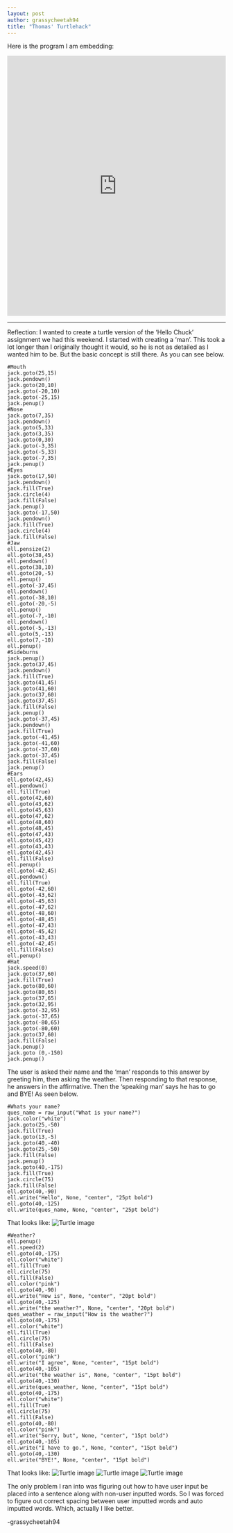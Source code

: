 ```yaml
---
layout: post
author: grassycheetah94
title: "Thomas' Turtlehack"
---
```


Here is the program I am embedding:
<iframe src="https://trinket.io/embed/python/2a682241b6" width="100%" height="600" frameborder="0" marginwidth="0" marginheight="0" allowfullscreen></iframe>

---
Reflection:
I wanted to create a turtle version of the ‘Hello Chuck’ assignment we had this weekend. I started with creating a ‘man’. This took a lot longer than I originally thought it would, so he is not as detailed as I wanted him to be.  But the basic concept is still there. As you can see below.

```
#Mouth
jack.goto(25,15)
jack.pendown()
jack.goto(20,10)
jack.goto(-20,10)
jack.goto(-25,15)
jack.penup()
#Nose
jack.goto(7,35)
jack.pendown()
jack.goto(5,33)
jack.goto(3,35)
jack.goto(0,30)
jack.goto(-3,35)
jack.goto(-5,33)
jack.goto(-7,35)
jack.penup()
#Eyes
jack.goto(17,50)
jack.pendown()
jack.fill(True)
jack.circle(4)
jack.fill(False)
jack.penup()
jack.goto(-17,50)
jack.pendown()
jack.fill(True)
jack.circle(4)
jack.fill(False)
#Jaw
ell.pensize(2)
ell.goto(38,45)
ell.pendown()
ell.goto(38,10)
ell.goto(20,-5)
ell.penup()
ell.goto(-37,45)
ell.pendown()
ell.goto(-38,10)
ell.goto(-20,-5)
ell.penup()
ell.goto(-7,-10)
ell.pendown()
ell.goto(-5,-13)
ell.goto(5,-13)
ell.goto(7,-10)
ell.penup()
#Sideburns
jack.penup()
jack.goto(37,45)
jack.pendown()
jack.fill(True)
jack.goto(41,45)
jack.goto(41,60)
jack.goto(37,60)
jack.goto(37,45)
jack.fill(False)
jack.penup()
jack.goto(-37,45)
jack.pendown()
jack.fill(True)
jack.goto(-41,45)
jack.goto(-41,60)
jack.goto(-37,60)
jack.goto(-37,45)
jack.fill(False)
jack.penup()
#Ears
ell.goto(42,45)
ell.pendown()
ell.fill(True)
ell.goto(42,60)
ell.goto(43,62)
ell.goto(45,63)
ell.goto(47,62)
ell.goto(48,60)
ell.goto(48,45)
ell.goto(47,43)
ell.goto(45,42)
ell.goto(43,43)
ell.goto(42,45)
ell.fill(False)
ell.penup()
ell.goto(-42,45)
ell.pendown()
ell.fill(True)
ell.goto(-42,60)
ell.goto(-43,62)
ell.goto(-45,63)
ell.goto(-47,62)
ell.goto(-48,60)
ell.goto(-48,45)
ell.goto(-47,43)
ell.goto(-45,42)
ell.goto(-43,43)
ell.goto(-42,45)
ell.fill(False)
ell.penup()
#Hat
jack.speed(0)
jack.goto(37,60)
jack.fill(True)
jack.goto(80,60)
jack.goto(80,65)
jack.goto(37,65)
jack.goto(32,95)
jack.goto(-32,95)
jack.goto(-37,65)
jack.goto(-80,65)
jack.goto(-80,60)
jack.goto(37,60)
jack.fill(False)
jack.penup()
jack.goto (0,-150)
jack.penup()
```

The user is asked their name and the ‘man’ responds to this answer by greeting him, then asking the weather. Then responding to that response, he answers in the affirmative. Then the ‘speaking man’ says he has to go and BYE! As seen below.

```
#Whats your name?
ques_name = raw_input("What is your name?")
jack.color("white")
jack.goto(25,-50)
jack.fill(True)
jack.goto(13,-5)
jack.goto(40,-40)
jack.goto(25,-50)
jack.fill(False)
jack.penup()
jack.goto(40,-175)
jack.fill(True)
jack.circle(75)
jack.fill(False)
ell.goto(40,-90)
ell.write("Hello", None, "center", "25pt bold")
ell.goto(40,-125)
ell.write(ques_name, None, "center", "25pt bold")
```

That looks like:
![Turtle image](http://i.imgur.com/9xhxzKr.png)

```
#Weather?
ell.penup()
ell.speed(2)
ell.goto(40,-175)
ell.color("white")
ell.fill(True)
ell.circle(75)
ell.fill(False)
ell.color("pink")
ell.goto(40,-90)
ell.write("How is", None, "center", "20pt bold")
ell.goto(40,-125)
ell.write("the weather?", None, "center", "20pt bold")
ques_weather = raw_input("How is the weather?")
ell.goto(40,-175)
ell.color("white")
ell.fill(True)
ell.circle(75)
ell.fill(False)
ell.goto(40,-80)
ell.color("pink")
ell.write("I agree", None, "center", "15pt bold")
ell.goto(40,-105)
ell.write("the weather is", None, "center", "15pt bold")
ell.goto(40,-130)
ell.write(ques_weather, None, "center", "15pt bold")
ell.goto(40,-175)
ell.color("white")
ell.fill(True)
ell.circle(75)
ell.fill(False)
ell.goto(40,-80)
ell.color("pink")
ell.write("Sorry, but", None, "center", "15pt bold")
ell.goto(40,-105)
ell.write("I have to go.", None, "center", "15pt bold")
ell.goto(40,-130)
ell.write("BYE!", None, "center", "15pt bold")
```

That looks like:
![Turtle image](http://i.imgur.com/raFvMnq.png)
![Turtle image](http://i.imgur.com/xs8iIOu.png)
![Turtle image](http://i.imgur.com/lSntLnU.png)

The only problem I ran into was figuring out how to have user input be placed into a sentence along with non-user inputted words. So I was forced to figure out correct spacing between user imputted words and auto imputted words. Which, actually I like better.

-grassycheetah94

